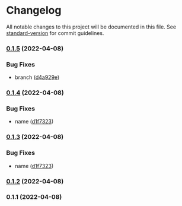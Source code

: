 # Changelog

All notable changes to this project will be documented in this file. See [standard-version](https://github.com/conventional-changelog/standard-version) for commit guidelines.

### [0.1.5](https://github.com/Ttanesque/indus-dev-workshop/compare/v0.1.4...v0.1.5) (2022-04-08)


### Bug Fixes

* branch ([d4a929e](https://github.com/Ttanesque/indus-dev-workshop/commit/d4a929ed996b9be4b5d0988b0822bbb97a5d710f))

### [0.1.4](https://github.com/Ttanesque/indus-dev-workshop/compare/v0.1.2...v0.1.4) (2022-04-08)


### Bug Fixes

* name ([d1f7323](https://github.com/Ttanesque/indus-dev-workshop/commit/d1f73234bc1f66407db4cdc88a1e2da905699216))

### [0.1.3](https://github.com/Ttanesque/indus-dev-workshop/compare/v0.1.1...v0.1.3) (2022-04-08)


### Bug Fixes

* name ([d1f7323](https://github.com/Ttanesque/indus-dev-workshop/commit/d1f73234bc1f66407db4cdc88a1e2da905699216))

### [0.1.2](https://github.com/Ttanesque/indus-dev-workshop/compare/v0.1.1...v0.1.2) (2022-04-08)

### 0.1.1 (2022-04-08)
